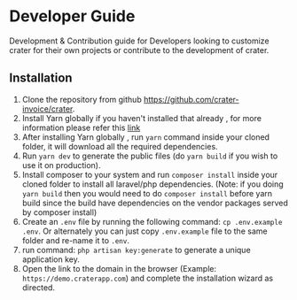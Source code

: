 # Developer Guide

Development & Contribution guide for Developers looking to customize crater for
their own projects or contribute to the development of crater.

## Installation

1. Clone the repository from github <https://github.com/crater-invoice/crater>.
2. Install Yarn globally if you haven't installed that already , for more
   information please refer this
   [link](https://classic.yarnpkg.com/en/docs/install)
3. After installing Yarn globally , run `yarn` command inside your cloned
   folder, it will download all the required dependencies.
4. Run `yarn dev` to generate the public files (do `yarn build` if you wish to
   use it on production).
5. Install composer to your system and run `composer install` inside your cloned
   folder to install all laravel/php dependencies. (Note: if you doing
   `yarn build` then you would need to do `composer install` before yarn build
   since the build have dependencies on the vendor packages served by composer
   install)
6. Create an `.env` file by running the following command:
   `cp .env.example .env`. Or alternately you can just copy `.env.example` file
   to the same folder and re-name it to `.env`.
7. run command: `php artisan key:generate` to generate a unique application key.
8. Open the link to the domain in the browser (Example:
   `https://demo.craterapp.com`) and complete the installation wizard as
   directed.
